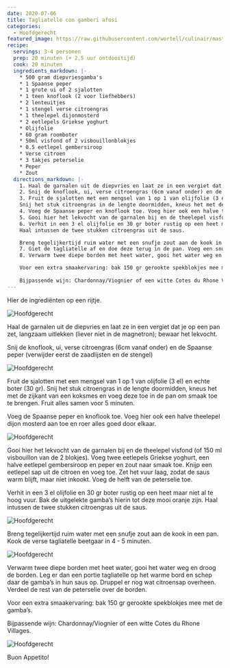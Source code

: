 ```yaml
---
date: 2020-07-06
title: Tagliatelle con gamberi afosi
categories:
  - Hoofdgerecht
featured_image: https://raw.githubusercontent.com/wortell/culinair/master/fotos/Tagliatellecongamberiafosi/Pasta-Gamba-6.jpeg
recipe:
  servings: 3-4 personen
  prep: 20 minuten (+ 2,5 uur ontdooitijd)
  cook: 20 minuten
  ingredients_markdown: |-
    * 500 gram diepvriesgamba's
    * 1 Spaanse peper
    * 1 grote ui of 2 sjalotten
    * 1 teen knoflook (2 voor liefhebbers)
    * 2 lenteuitjes
    * 1 stengel verse citroengras
    * 1 theelepel dijonmosterd
    * 2 eetlepels Griekse yoghurt
    * Olijfolie
    * 60 gram roomboter
    * 50ml visfond of 2 visbouillonblokjes
    * 0.5 eetlepel gembersiroop
    * Verse citroen
    * 3 takjes peterselie
    * Peper
    * Zout
  directions_markdown: |-
    1. Haal de garnalen uit de diepvries en laat ze in een vergiet dat je op een pan zet, langzaam uitlekken (liever niet in de magnetron); bewaar het lekvocht.
    2. Snij de knoflook, ui, verse citroengras (6cm vanaf onder) en de Spaanse peper (verwijder eerst de zaadlijsten en de stengel)
    3. Fruit de sjalotten met een mengsel van 1 op 1 van olijfolie (3 el) en echte boter (30 gr).
    Snij het stuk citroengras in de lengte doormidden, kneus het met de zijkant van een koksmes en voeg deze toe in de pan om smaak toe te brengen. Fruit alles samen voor 5 minuten.
    4. Voeg de Spaanse peper en knoflook toe. Voeg hier ook een halve theelepel dijon mosterd aan toe en roer alles goed door elkaar.
    5. Gooi hier het lekvocht van de garnalen bij en de theelepel visfond (of 150 ml visbouillon van de 2 blokjes). Voeg twee eetlepels Griekse yoghurt, een halve eetlepel gembersiroop en peper en zout naar smaak toe. Knijp een eetlepel sap uit de citroen en voeg toe. Zet het vuur laag, zodat de saus warm blijft, maar niet inkookt. Voeg de helft van de peterselie toe.
    6. Verhit in een 3 el olijfolie en 30 gr boter rustig op een heet maar niet al te hoog vuur. Bak de uitgelekte gamba’s hierin tot deze mooi oranje zijn.
    Haal intussen de twee stukken citroengras uit de saus.

    Breng tegelijkertijd ruim water met een snufje zout aan de kook in een pan. Kook de verse tagliatelle beetgaar in 4 - 5 minuten.
    7. Giet de tagliatelle af en doe deze terug in de pan. Voeg een snufje zout toe en een eetlepel Extra Vergine olijfolie. Doe een deksel op de pan en schut de pasta door elkaar heen.
    8. Verwarm twee diepe borden met heet water, gooi het water weg en droog de borden. Leg er dan een portie tagliatelle op het warme bord en schep daar de gamba’s in hun saus op. Druppel er nog wat citroensap overheen. Verdeel de rest van de peterselie over de borden en eet smakelijk!

    Voor een extra smaakervaring: bak 150 gr gerookte spekblokjes mee met de gamba’s.
    
    Bijpassende wijn: Chardonnay/Viognier of een witte Cotes du Rhone Villages.
---
```

Hier de ingrediënten op een rijtje.

![Hoofdgerecht](https://raw.githubusercontent.com/wortell/culinair/master/fotos/Tagliatellecongamberiafosi/Pasta-Gamba-1.jpeg)

Haal de garnalen uit de diepvries en laat ze in een vergiet dat je op een pan zet, langzaam uitlekken (liever niet in de magnetron); bewaar het lekvocht.

Snij de knoflook, ui, verse citroengras (6cm vanaf onder) en de Spaanse peper (verwijder eerst de zaadlijsten en de stengel)

![Hoofdgerecht](https://raw.githubusercontent.com/wortell/culinair/master/fotos/Tagliatellecongamberiafosi/Pasta-Gamba-2.jpeg)

Fruit de sjalotten met een mengsel van 1 op 1 van olijfolie (3 el) en echte boter (30 gr).
Snij het stuk citroengras in de lengte doormidden, kneus het met de zijkant van een koksmes en voeg deze toe in de pan om smaak toe te brengen. Fruit alles samen voor 5 minuten.

Voeg de Spaanse peper en knoflook toe. Voeg hier ook een halve theelepel dijon mosterd aan toe en roer alles goed door elkaar.

![Hoofdgerecht](https://raw.githubusercontent.com/wortell/culinair/master/fotos/Tagliatellecongamberiafosi/Pasta-Gamba-3.jpeg)

Gooi hier het lekvocht van de garnalen bij en de theelepel visfond (of 150 ml visbouillon van de 2 blokjes). Voeg twee eetlepels Griekse yoghurt, een halve eetlepel gembersiroop en peper en zout naar smaak toe. Knijp een eetlepel sap uit de citroen en voeg toe. Zet het vuur laag, zodat de saus warm blijft, maar niet inkookt. Voeg de helft van de peterselie toe.

Verhit in een 3 el olijfolie en 30 gr boter rustig op een heet maar niet al te hoog vuur. Bak de uitgelekte gamba’s hierin tot deze mooi oranje zijn.
Haal intussen de twee stukken citroengras uit de saus.

![Hoofdgerecht](https://raw.githubusercontent.com/wortell/culinair/master/fotos/Tagliatellecongamberiafosi/Pasta-Gamba-4.jpeg)

Breng tegelijkertijd ruim water met een snufje zout aan de kook in een pan. Kook de verse tagliatelle beetgaar in 4 - 5 minuten.

![Hoofdgerecht](https://raw.githubusercontent.com/wortell/culinair/master/fotos/Tagliatellecongamberiafosi/Pasta-Gamba-5.jpeg)

Verwarm twee diepe borden met heet water, gooi het water weg en droog de borden. Leg er dan een portie tagliatelle op het warme bord en schep daar de gamba’s in hun saus op. Druppel er nog wat citroensap overheen. Verdeel de rest van de peterselie over de borden.

Voor een extra smaakervaring: bak 150 gr gerookte spekblokjes mee met de gamba’s.

Bijpassende wijn: Chardonnay/Viognier of een witte Cotes du Rhone Villages.

![Hoofdgerecht](https://raw.githubusercontent.com/wortell/culinair/master/fotos/Tagliatellecongamberiafosi/Pasta-Gamba-6.jpeg)

Buon Appetito!